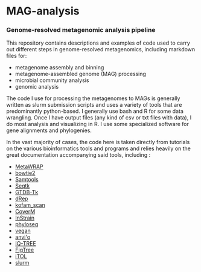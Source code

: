 # MAG-analysis
### Genome-resolved metagenomic analysis pipeline 

This repository contains descriptions and examples of code used to carry out different steps in genome-resolved metagenomics, including markdown files for: 
+ metagenome assembly and binning
+ metagenome-assembled genome (MAG) processing
+ microbial community analysis
+ genomic analysis

The code I use for processing the metagenomes to MAGs is generally written as slurm submission scripts and uses a variety of tools that are predominantly python-based. I generally use bash and R for some data wrangling. Once I have output files (any kind of csv or txt files with data), I do most analysis and visualizing in R. I use some specialized software for gene alignments and phylogenies.

In the vast majority of cases, the code here is taken directly from tutorials on the various bioinformatics tools and programs and relies heavily on the great documentation accompanying said tools, including :

+ [MetaWRAP](https://github.com/bxlab/metaWRAP/tree/master)
+ [bowtie2](https://bowtie-bio.sourceforge.net/bowtie2/index.shtml)
+ [Samtools](https://www.htslib.org/)
+ [Seqtk](https://github.com/lh3/seqtk)
+ [GTDB-Tk](https://ecogenomics.github.io/GTDBTk/)
+ [dRep](https://github.com/MrOlm/drep)
+ [kofam_scan](https://www.genome.jp/ftp/tools/kofam_scan/)
+ [CoverM](https://github.com/wwood/CoverM)
+ [InStrain](https://instrain.readthedocs.io/en/latest/index.html)
+ [phyloseq](https://joey711.github.io/phyloseq/)
+ [vegan](https://github.com/vegandevs/vegan)
+ [anvi'o](https://anvio.org/)
+ [IQ-TREE](https://iqtree.github.io/)
+ [FigTree](https://github.com/rambaut/figtree)
+ [iTOL](https://itol.embl.de/)
+ [slurm](https://slurm.schedmd.com/documentation.html)
